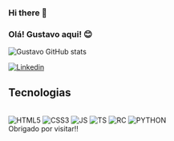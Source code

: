### Hi there 👋


### Olá! Gustavo aqui! 😊

![Gustavo GitHub stats](https://github-readme-stats.vercel.app/api?username=Gustafranca&show_icons=true&theme=dark)

[![Linkedin](https://img.shields.io/badge/LinkedIn-0077B5?style=for-the-badge&logo=linkedin&logoColor=white)](https://www.linkedin.com/in/gustavo-fran%C3%A7a-de-almeida/)

## Tecnologias

<div style="display: inline_block"><br/>

<img alt="HTML5" src="https://img.shields.io/badge/HTML-239120?style=for-the-badge&logo=html5&logoColor=white">

<img alt="CSS3" src="https://img.shields.io/badge/CSS-239120?&style=for-the-badge&logo=css3&logoColor=white">

<img alt="JS" src="https://img.shields.io/badge/JavaScript-F7DF1E?style=for-the-badge&logo=javascript&logoColor=black">

<img alt="TS" src="https://img.shields.io/badge/TypeScript-007ACC?style=for-the-badge&logo=typescript&logoColor=white">

<img alt="RC" src="https://img.shields.io/badge/React-20232A?style=for-the-badge&logo=react&logoColor=61DAFB">

<img alt="PYTHON" src="https://img.shields.io/badge/Python-14354C?style=for-the-badge&logo=python&logoColor=white">
  <br>
Obrigado por visitar!!

</div>

